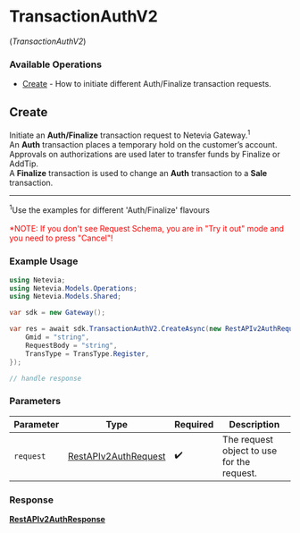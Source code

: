 # TransactionAuthV2
(*TransactionAuthV2*)

### Available Operations

* [Create](#create) - How to initiate different Auth/Finalize transaction requests.

## Create

Initiate an <b>Auth/Finalize</b> transaction request to Netevia Gateway.<sup>1</sup><br>
An <b>Auth</b> transaction places a temporary hold on the customer’s account. Approvals on authorizations are used later to transfer funds by Finalize or AddTip.<br>
A <b>Finalize</b> transaction is used to change an <b>Auth</b> transaction to a <b>Sale</b> transaction.
<hr>
<sup>1</sup>Use the examples for different 'Auth/Finalize' flavours 
<br><br><span style="color:red">*NOTE: If you don't see Request Schema, you are in "Try it out" mode and you need to press "Cancel"!</span>


### Example Usage

```csharp
using Netevia;
using Netevia.Models.Operations;
using Netevia.Models.Shared;

var sdk = new Gateway();

var res = await sdk.TransactionAuthV2.CreateAsync(new RestAPIv2AuthRequest() {
    Gmid = "string",
    RequestBody = "string",
    TransType = TransType.Register,
});

// handle response
```

### Parameters

| Parameter                                                               | Type                                                                    | Required                                                                | Description                                                             |
| ----------------------------------------------------------------------- | ----------------------------------------------------------------------- | ----------------------------------------------------------------------- | ----------------------------------------------------------------------- |
| `request`                                                               | [RestAPIv2AuthRequest](../../Models/Operations/RestAPIv2AuthRequest.md) | :heavy_check_mark:                                                      | The request object to use for the request.                              |


### Response

**[RestAPIv2AuthResponse](../../Models/Operations/RestAPIv2AuthResponse.md)**

